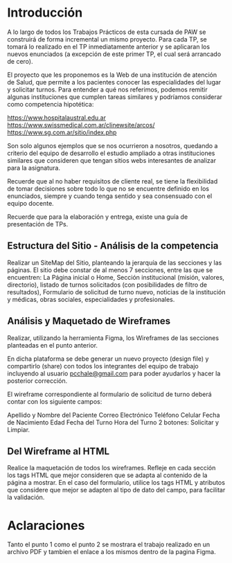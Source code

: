 
# Introducción

A lo largo de todos los Trabajos Prácticos de esta cursada de PAW se construirá de forma incremental un mismo proyecto. Para cada TP, se tomará lo realizado en el TP inmediatamente anterior y se aplicaran los nuevos enunciados (a excepción de este primer TP, el cual será arrancado de cero).

El proyecto que les proponemos es la Web de una institución de atención de Salud, que permite a los pacientes conocer las especialidades del lugar y solicitar turnos. Para entender a qué nos referimos, podemos remitir algunas instituciones que cumplen tareas similares y podríamos considerar como competencia hipotética:

  https://www.hospitalaustral.edu.ar
  https://www.swissmedical.com.ar/clinewsite/arcos/
  https://www.sg.com.ar/sitio/index.php
  
Son solo algunos ejemplos que se nos ocurrieron a nosotros, quedando a criterio del equipo de desarrollo el estudio ampliado a otras instituciones similares que consideren que tengan sitios webs interesantes de analizar para la asignatura.

Recuerde que al no haber requisitos de cliente real, se tiene la flexibilidad de tomar decisiones sobre todo lo que no se encuentre definido en los enunciados, siempre y cuando tenga sentido y sea consensuado con el equipo docente.

Recuerde que para la elaboración y entrega, existe una guía de presentación de TPs.

## Estructura del Sitio - Análisis de la competencia

Realizar un SiteMap del Sitio, planteando la jerarquía de las secciones y las páginas. El sitio debe constar de al menos 7 secciones, entre las que se encuentren: La Página inicial o Home, Sección institucional (misión, valores, directorio), listado de turnos solicitados (con posibilidades de filtro de resultados), Formulario de solicitud de turno nuevo, noticias de la institución y médicas, obras sociales, especialidades y profesionales.

## Análisis y Maquetado de Wireframes

Realizar, utilizando la herramienta Figma, los Wireframes de las secciones planteadas en el punto anterior.

En dicha plataforma se debe generar un nuevo proyecto (design file) y compartirlo (share) con todos los integrantes del equipo de trabajo incluyendo al usuario pcchale@gmail.com para poder ayudarlos y hacer la posterior corrección.

El wireframe correspondiente al formulario de solicitud de turno deberá contar con los siguiente campos:

  Apellido y Nombre del Paciente
  Correo Electrónico
  Teléfono Celular
  Fecha de Nacimiento
  Edad
  Fecha del Turno
  Hora del Turno
  2 botones: Solicitar y Limpiar.

## Del Wireframe al HTML 

Realice la maquetación de todos los wireframes. Refleje en cada sección los tags HTML que mejor consideren que se adapta al contenido de la página a mostrar. En el caso del formulario, utilice los tags HTML y atributos que considere que mejor se adapten al tipo de dato del campo, para facilitar la validación.

# Aclaraciones

  Tanto el punto 1 como el punto 2 se mostrara el trabajo realizado en un archivo PDF y tambien el enlace a los mismos dentro de la pagina Figma. 
